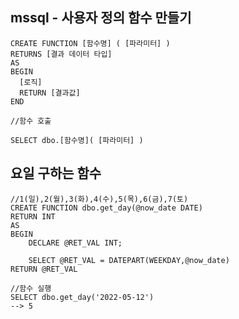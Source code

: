 ## mssql - 사용자 정의 함수 만들기

    CREATE FUNCTION [함수명] ( [파라미터] )
    RETURNS [결과 데이터 타입]
    AS
    BEGIN
      [로직]
      RETURN [결과값]
    END
    
    //함수 호출
    
    SELECT dbo.[함수명]( [파라미터] )


## 요일 구하는 함수 

    //1(일),2(월),3(화),4(수),5(목),6(금),7(토)
    CREATE FUNCTION dbo.get_day(@now_date DATE)
    RETURN INT
    AS
    BEGIN 
        DECLARE @RET_VAL INT;
        
        SELECT @RET_VAL = DATEPART(WEEKDAY,@now_date)
    RETURN @RET_VAL

    //함수 실행
    SELECT dbo.get_day('2022-05-12')
    --> 5
    
